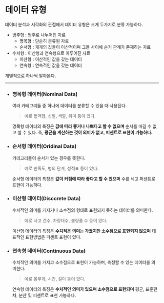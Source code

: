 # 데이터 유형
데이터 분석과 시각화의 관점에서 데이터 유형은 크게 두가지로 분류 가능하다.

* 범주형 : 범주로 나누어진 자료
    * 명목형 : 단순히 분류된 자료
    * 순서형 : 개개의 값들이 이산적이며 그들 사이에 순거 관계가 존재하는 자료
* 수치형 : 이산형과 연속형으로 이루어진 자료
    * 이산형 : 이산적인 값을 갖는 데이터
    * 연속형 : 연속적인 값을 갖는 데이터

개별적으로 하나씩 알아본다.
  
*** 

* ### 명목형 데이터(Nominal Data)

    여러 카테고리들 중 하나에 데이터를 분류할 수 있을 때 사용된다.
    > 예로 혈액형, 성별, 색깔, 취미 등이 있다.

    명목형 데이터의 특징은 __값에 따라 좋거나 나쁘다고 할 수 없으며__ 순서를 매길 수 없고 셀 수 있다.
    즉, __평균을 계산하는 것이 의미가 없고, 퍼센트로 표현이 가능하다.__

* ### 순서형 데이터(Oridinal Data)

    카테고리들이 순서가 있는 경우를 뜻한다.
    > 예로 만족도, 병의 단계, 성적표 등이 있다.

    순서형 데이터의 특징은 __값이 커짐에 따라 좋다고 할 수 있으며__ 수를 세고 퍼센트로 표현이 가능하다.

* ### 이산형 데이터(Disccrete Data)

    수치적인 의미를 가지거나 소수점의 형태로 표현되지 못하는 데이터를 의미한다.
    > 예로 사고 건수, 차량대수, 불량품 수 등이 있다.

    이산형 데이터의 특징은 __수치적은 의미는 가졌지만 소수점으로 표현되지 않으며__ 대표적인 표현방법은 퍼센트 표현이 있다.

* ### 연속형 데이터(Continuous Data)

    수치적인 의미를 가지고 소수점으로 표현이 가능하며, 측정할 수 있는 데이터를 의미한다.
    > 예로 몸무게, 시간, 길이 등이 있다.

    연속형 데이터의 특징은 __수치적인 의미가 있으며 소수점으로 표현되며__ 평균, 표준편차, 분산 및 퍼센트로 표현 가능하다.